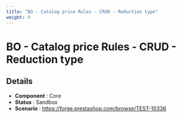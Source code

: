 ```yaml
---
title: "BO - Catalog price Rules - CRUD - Reduction type"
weight: 9
---
```


# BO - Catalog price Rules - CRUD - Reduction type
## Details
* **Component** : Core
* **Status** : Sandbox
* **Scenario** : https://forge.prestashop.com/browse/TEST-10336

